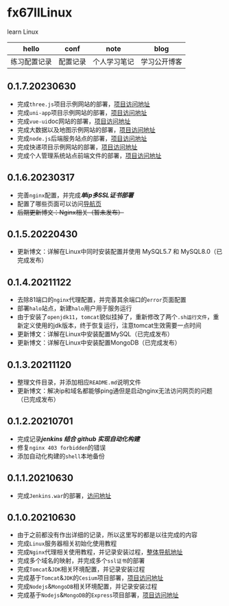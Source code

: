 # fx67llLinux
learn Linux

|  hello   | conf  |  note   | blog  |
|  :----:  | :----:  |  :----:  | :----:  |
| 练习配置记录  | 配置记录 | 个人学习笔记  | 学习公开博客 |

## 0.1.7.20230630
* 完成`three.js`项目示例网站的部署，[项目访问地址](https://three.fx67ll.com)  
* 完成`uni-app`项目示例网站的部署，[项目访问地址](https://uni.fx67ll.com)  
* 完成`vue-ui`doc网站的部署，[项目访问地址](https://vue-ui.fx67ll.com)  
* 完成大数据以及地图示例网站的部署，[项目访问地址](https://map.fx67ll.com)  
* 完成`node.js`后端服务站点的部署，[项目访问地址](http://express.fx67ll.com)  
* 完成快递项目示例网站的部署，[项目访问地址](http://uni-app.fx67ll.com)  
* 完成个人管理系统站点前端文件的部署，[项目访问地址](https://vip.fx67ll.com)  

## 0.1.6.20230317
* 完善`nginx`配置，并完成***单ip多SSL证书部署***  
* 配置了哪些页面可以访问[导航页](https://nav.fx67ll.com)  
* ~~后期更新博文：Nginx相关（暂未发布）~~

## 0.1.5.20220430
* 更新博文：详解在Linux中同时安装配置并使用 MySQL5.7 和 MySQL8.0（已完成发布）  

## 0.1.4.20211122
* 去除81端口的`nginx`代理配置，并完善其余端口的`error`页面配置  
* 部署`halo`站点，新建`halo`用户用于服务运行  
* 由于安装了`openjdk11`，`tomcat`貌似挂掉了，重新修改了两个`.sh运行文件`，重新定义使用的jdk版本，终于恢复运行，注意tomcat生效需要一点时间  
* 更新博文：详解在Linux中安装配置MySQL（已完成发布）  
* 更新博文：详解在Linux中安装配置MongoDB（已完成发布）

## 0.1.3.20211120
* 整理文件目录，并添加相应`README.md`说明文件  
* 更新博文：解决ip和域名都能够ping通但是启动nginx无法访问网页的问题（已完成发布）  

## 0.1.2.20210701
* 完成记录***jenkins 结合 github 实现自动化构建***  
* 修复`nginx 403 forbidden`的错误  
* 添加自动化构建的`shell`本地备份  

## 0.1.1.20210630
* 完成`Jenkins.war`的部署，[访问地址](https://test.fx67ll.com/jenkins)

## 0.1.0.20210630
* 由于之前都没有作出详细的记录，所以这里写的都是以往完成的内容  
* 完成`Linux`服务器相关初始化使用教程
* 完成`Nginx`代理相关使用教程，并记录安装过程，[整体导航地址](https://fx67ll.xyz)  
* 完成多个域名的映射，并完成多个`ssl证书`的部署  
* 完成`Tomcat`&`JDK`相关环境配置，并记录安装过程  
* 完成基于`Tomcat`&`JDK`的`Cesium`项目部署，[项目访问地址](http://zichengc.com)  
* 完成`Nodejs`&`MongoDB`相关环境配置，并记录安装过程  
* 完成基于`Nodejs`&`MongoDB`的`Express`项目部署，[项目访问地址](https://node.fx67ll.com)  